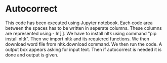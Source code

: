 # Autocorrect
This code has been executed using Jupyter notebook.
Each code area between the spaces has to be written in seperate columns.
These columns are represented using:- In[ ].
We have to install nltk using command "pip install nltk".
Then we import nltk and its requiered functions.
We then download word file from nltk.download command.
We then run the code.
A output box appears asking for input text.
Then if autocorrect is needed it is done and output is given.
